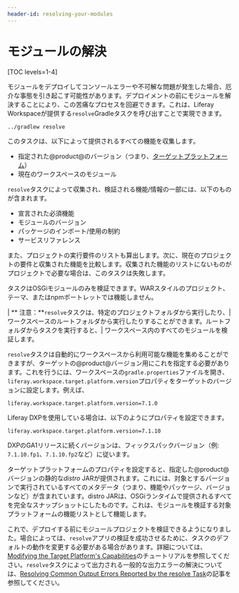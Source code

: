 ```yaml
---
header-id: resolving-your-modules
---
```


# モジュールの解決

[TOC levels=1-4]

モジュールをデプロイしてコンソールエラーや不可解な問題が発生した場合、厄介な事態を引き起こす可能性があります。デプロイメントの前にモジュールを解決することにより、この苦痛なプロセスを回避できます。これは、Liferay Workspaceが提供する`resolve`Gradleタスクを呼び出すことで実現できます。

    ../gradlew resolve

このタスクは、以下によって提供されるすべての機能を収集します。

- 指定された@product@のバージョン（つまり、[ターゲットプラットフォーム](/docs/7-1/tutorials/-/knowledge_base/t/managing-the-target-platform-for-liferay-workspace)）
- 現在のワークスペースのモジュール

`resolve`タスクによって収集され、検証される機能/情報の一部には、以下のものが含まれます。

- 宣言された必須機能
- モジュールのバージョン
- パッケージのインポート/使用の制約
- サービスリファレンス

また、プロジェクトの実行要件のリストも算出します。次に、現在のプロジェクトの要件と収集された機能を比較します。収集された機能のリストにないものがプロジェクトで必要な場合は、このタスクは失敗します。

タスクはOSGiモジュールのみを検証できます。WARスタイルのプロジェクト、テーマ、またはnpmポートレットでは機能しません。

| ** 注意：**`resolve`タスクは、特定のプロジェクトフォルダから実行したり、| ワークスペースのルートフォルダから実行したりすることができます。ルートフォルダからタスクを実行すると、| ワークスペース内のすべてのモジュールを検証します。

`resolve`タスクは自動的にワークスペースから利用可能な機能を集めることができますが、ターゲットの@product@バージョン用にこれを指定する必要があります。これを行うには、ワークスペースの`gradle.properties`ファイルを開き、`liferay.workspace.target.platform.version`プロパティをターゲットのバージョンに設定します。例えば、

    liferay.workspace.target.platform.version=7.1.0

Liferay DXPを使用している場合は、以下のようにプロパティを設定できます。

    liferay.workspace.target.platform.version=7.1.10

DXPのGA1リリースに続くバージョンは、フィックスパックバージョン（例: `7.1.10.fp1`、`7.1.10.fp2`など）に従います。

ターゲットプラットフォームのプロパティを設定すると、指定した@product@バージョンの静的な*distro* JARが提供されます。これには、対象とするバージョンで実行されているすべてのメタデータ（つまり、機能やパッケージ、バージョンなど）が含まれています。distro JARは、OSGiランタイムで提供されるすべてを完全なスナップショットにしたものです。これは、モジュールを検証する対象プラットフォームの機能リストとして機能します。

これで、デプロイする前にモジュールプロジェクトを検証できるようになりました。場合によっては、`resolve`アプリの検証を成功させるために、タスクのデフォルトの動作を変更する必要がある場合があります。詳細については、[Modifying the Target Platform's Capabilities](/docs/7-1/tutorials/-/knowledge_base/t/modifying-the-target-platforms-capabilities)のチュートリアルを参照してください。`resolve`タスクによって出力される一般的な出力エラーの解決については、[Resolving Common Output Errors Reported by the resolve Task](/docs/7-1/reference/-/knowledge_base/r/resolving-common-output-errors-reported-by-the-resolve-task)の記事を参照してください。
